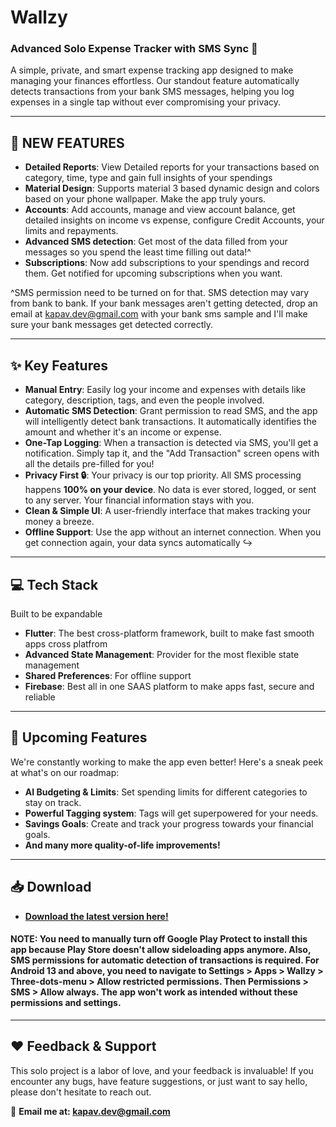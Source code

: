 # Wallzy
### Advanced Solo Expense Tracker with SMS Sync 💸

A simple, private, and smart expense tracking app designed to make managing your finances effortless. Our standout feature automatically detects transactions from your bank SMS messages, helping you log expenses in a single tap without ever compromising your privacy.

---

## 🎉 NEW FEATURES

* **Detailed Reports**: View Detailed reports for your transactions based on category, time, type and gain full insights of your spendings
* **Material Design**: Supports material 3 based dynamic design and colors based on your phone wallpaper. Make the app truly yours.
* **Accounts**: Add accounts, manage and view account balance, get detailed insights on income vs expense, configure Credit Accounts, your limits and repayments.
* **Advanced SMS detection**: Get most of the data filled from your messages so you spend the least time filling out data!^
* **Subscriptions**: Now add subscriptions to your spendings and record them. Get notified for upcoming subscriptions when you want.

^SMS permission need to be turned on for that. SMS detection may vary from bank to bank. If your bank messages aren't getting detected, drop an email at [kapav.dev@gmail.com](mailto:kapav.dev@gmail.com) with your bank sms sample and I'll make sure your bank messages get detected correctly.

---

## ✨ Key Features

* **Manual Entry**: Easily log your income and expenses with details like category, description, tags, and even the people involved.
* **Automatic SMS Detection**: Grant permission to read SMS, and the app will intelligently detect bank transactions. It automatically identifies the amount and whether it's an income or expense.
* **One-Tap Logging**: When a transaction is detected via SMS, you'll get a notification. Simply tap it, and the "Add Transaction" screen opens with all the details pre-filled for you!
* **Privacy First 🔒**: Your privacy is our top priority. All SMS processing happens **100% on your device**. No data is ever stored, logged, or sent to any server. Your financial information stays with you.
* **Clean & Simple UI**: A user-friendly interface that makes tracking your money a breeze.
* **Offline Support**: Use the app without an internet connection. When you get connection again, your data syncs automatically ↪️

---

## 💻 Tech Stack

Built to be expandable

* **Flutter**: The best cross-platform framework, built to make fast smooth apps cross platfrom
* **Advanced State Management**: Provider for the most flexible state management
* **Shared Preferences**: For offline support
* **Firebase**: Best all in one SAAS platform to make apps fast, secure and reliable

---

## 🚀 Upcoming Features

We're constantly working to make the app even better! Here's a sneak peek at what's on our roadmap:

* **AI Budgeting & Limits**: Set spending limits for different categories to stay on track.
* **Powerful Tagging system**: Tags will get superpowered for your needs.
* **Savings Goals**: Create and track your progress towards your financial goals.
* **And many more quality-of-life improvements!**

---

## 📥 Download

* [**Download the latest version here!**](https://drive.google.com/drive/folders/1lww6f-kaHd-7G1VSyE1LgQyJfOWTbQXH?usp=sharing)

#### NOTE: You need to manually turn off Google Play Protect to install this app because Play Store doesn't allow sideloading apps anymore. Also, SMS permissions for automatic detection of transactions is required. For Android 13 and above, you need to navigate to Settings > Apps > Wallzy > Three-dots-menu > Allow restricted permissions. Then Permissions > SMS > Allow always. The app won't work as intended without these permissions and settings.

---

## ❤️ Feedback & Support

This solo project is a labor of love, and your feedback is invaluable! If you encounter any bugs, have feature suggestions, or just want to say hello, please don't hesitate to reach out.

📧 **Email me at: [kapav.dev@gmail.com](mailto:kapav.dev@gmail.com)**
